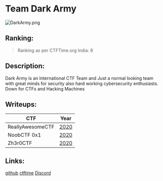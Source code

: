 # Team Dark Army
![DarkArmy.png](https://ctftime.org/media/cache/d0/c0/d0c00e45cf298278fbbc457f42129aea.png)
## Ranking:
>Ranking as per CTFTime.org 
India: 8

## Description:

Dark Army is an International CTF Team and Just a normal looking team with great minds for security also hard working cybersecurity enthusiasts. 
Down for CTFs and Hacking Machines

## Writeups:

|                    CTF                |       Year        |
|------------------------------|----------------|
|       ReallyAwesomeCTF     |       [2020](https://github.com/DarkArmy-ctf/ctf-writeups/tree/master/ractf)     |
|           NoobCTF 0x1         |       [2020](https://github.com/DarkArmy-ctf/ctf-writeups/tree/master/noobCTF)    |
|             Zh3r0CTF             |       [2020](https://github.com/DarkArmy-ctf/ctf-writeups/tree/master/zh3r0ctf)    |

## Links:
[github](github.com/TeamDarkArmy)
[ctftime](https://ctftime.org/team/26569)
[Discord](https://discord.gg/b4YKgju)

